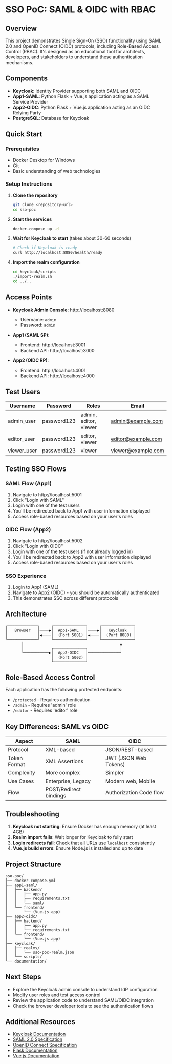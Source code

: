 # SSO PoC: SAML & OIDC with RBAC

## Overview

This project demonstrates Single Sign-On (SSO) functionality using SAML 2.0 and OpenID Connect (OIDC) protocols, including Role-Based Access Control (RBAC). It's designed as an educational tool for architects, developers, and stakeholders to understand these authentication mechanisms.

## Components

- **Keycloak**: Identity Provider supporting both SAML and OIDC
- **App1-SAML**: Python Flask + Vue.js application acting as a SAML Service Provider
- **App2-OIDC**: Python Flask + Vue.js application acting as an OIDC Relying Party
- **PostgreSQL**: Database for Keycloak

## Quick Start

### Prerequisites

- Docker Desktop for Windows
- Git
- Basic understanding of web technologies

### Setup Instructions

1. **Clone the repository**
   ```bash
   git clone <repository-url>
   cd sso-poc
   ```

2. **Start the services**
   ```bash
   docker-compose up -d
   ```

3. **Wait for Keycloak to start** (takes about 30-60 seconds)
   ```bash
   # Check if Keycloak is ready
   curl http://localhost:8080/health/ready
   ```

4. **Import the realm configuration**
   ```bash
   cd keycloak/scripts
   ./import-realm.sh
   cd ../..
   ```

## Access Points

- **Keycloak Admin Console**: http://localhost:8080
  - Username: `admin`
  - Password: `admin`

- **App1 (SAML SP)**:
  - Frontend: http://localhost:3001
  - Backend API: http://localhost:3000
  
- **App2 (OIDC RP)**:
  - Frontend: http://localhost:4001
  - Backend API: http://localhost:4000

## Test Users

| Username | Password | Roles | Email |
|----------|----------|-------|-------|
| admin_user | password123 | admin, editor, viewer | admin@example.com |
| editor_user | password123 | editor, viewer | editor@example.com |
| viewer_user | password123 | viewer | viewer@example.com |

## Testing SSO Flows

### SAML Flow (App1)

1. Navigate to http://localhost:5001
2. Click "Login with SAML"
3. Login with one of the test users
4. You'll be redirected back to App1 with user information displayed
5. Access role-based resources based on your user's roles

### OIDC Flow (App2)

1. Navigate to http://localhost:5002
2. Click "Login with OIDC"
3. Login with one of the test users (if not already logged in)
4. You'll be redirected back to App2 with user information displayed
5. Access role-based resources based on your user's roles

### SSO Experience

1. Login to App1 (SAML)
2. Navigate to App2 (OIDC) - you should be automatically authenticated
3. This demonstrates SSO across different protocols

## Architecture

```
┌─────────────┐     ┌──────────────┐     ┌──────────────┐
│   Browser   │────▶│  App1-SAML   │────▶│   Keycloak   │
│             │◀────│  (Port 5001) │◀────│  (Port 8080) │
└─────────────┘     └──────────────┘     └──────────────┘
       │                                          ▲
       │            ┌──────────────┐              │
       └───────────▶│  App2-OIDC   │──────────────┘
                    │  (Port 5002) │
                    └──────────────┘
```

## Role-Based Access Control

Each application has the following protected endpoints:

- `/protected` - Requires authentication
- `/admin` - Requires 'admin' role
- `/editor` - Requires 'editor' role

## Key Differences: SAML vs OIDC

| Aspect | SAML | OIDC |
|--------|------|------|
| Protocol | XML-based | JSON/REST-based |
| Token Format | XML Assertions | JWT (JSON Web Tokens) |
| Complexity | More complex | Simpler |
| Use Cases | Enterprise, Legacy | Modern web, Mobile |
| Flow | POST/Redirect bindings | Authorization Code flow |

## Troubleshooting

1. **Keycloak not starting**: Ensure Docker has enough memory (at least 4GB)
2. **Realm import fails**: Wait longer for Keycloak to fully start
3. **Login redirects fail**: Check that all URLs use `localhost` consistently
4. **Vue.js build errors**: Ensure Node.js is installed and up to date

## Project Structure

```
sso-poc/
├── docker-compose.yml
├── app1-saml/
│   ├── backend/
│   │   ├── app.py
│   │   ├── requirements.txt
│   │   └── saml/
│   └── frontend/
│       └── (Vue.js app)
├── app2-oidc/
│   ├── backend/
│   │   ├── app.py
│   │   └── requirements.txt
│   └── frontend/
│       └── (Vue.js app)
├── keycloak/
│   ├── realms/
│   │   └── sso-poc-realm.json
│   └── scripts/
└── documentation/
```

## Next Steps

- Explore the Keycloak admin console to understand IdP configuration
- Modify user roles and test access control
- Review the application code to understand SAML/OIDC integration
- Check the browser developer tools to see the authentication flows

## Additional Resources

- [Keycloak Documentation](https://www.keycloak.org/documentation)
- [SAML 2.0 Specification](https://docs.oasis-open.org/security/saml/v2.0/)
- [OpenID Connect Specification](https://openid.net/connect/)
- [Flask Documentation](https://flask.palletsprojects.com/)
- [Vue.js Documentation](https://vuejs.org/)